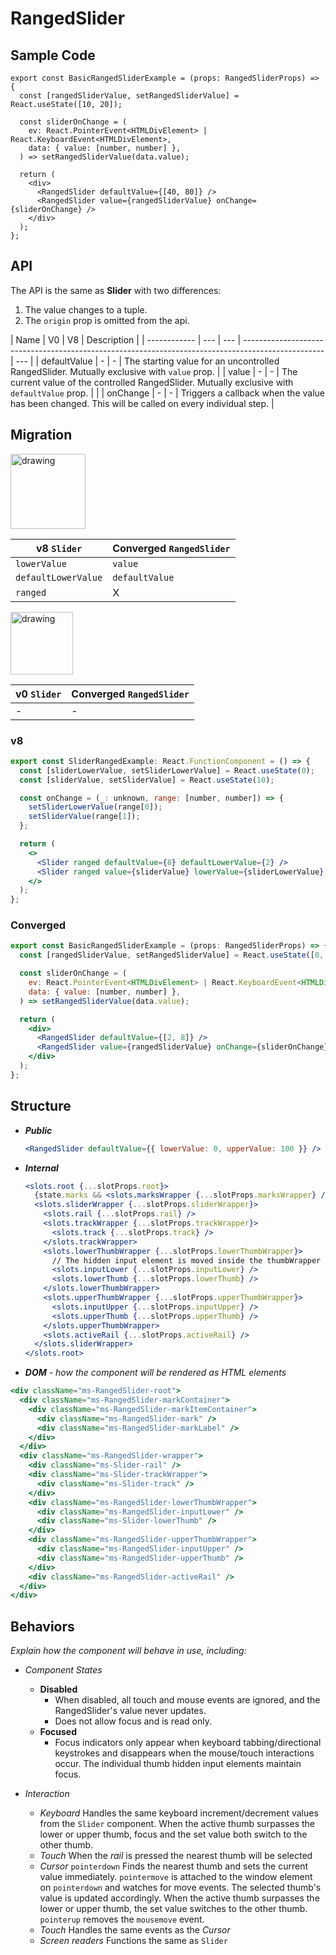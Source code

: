 # RangedSlider

## Sample Code

```jsx=
export const BasicRangedSliderExample = (props: RangedSliderProps) => {
  const [rangedSliderValue, setRangedSliderValue] = React.useState([10, 20]);

  const sliderOnChange = (
    ev: React.PointerEvent<HTMLDivElement> | React.KeyboardEvent<HTMLDivElement>,
    data: { value: [number, number] },
  ) => setRangedSliderValue(data.value);

  return (
    <div>
      <RangedSlider defaultValue={[40, 80]} />
      <RangedSlider value={rangedSliderValue} onChange={sliderOnChange} />
    </div>
  );
};
```

## API

The API is the same as **Slider** with two differences:

1. The value changes to a tuple.
2. The `origin` prop is omitted from the api.

| Name         | V0  | V8  | Description                                                                                        |
| ------------ | --- | --- | -------------------------------------------------------------------------------------------------- | --- |
| defaultValue | -   | -   | The starting value for an uncontrolled RangedSlider. Mutually exclusive with `value` prop.         |
| value        | -   | -   | The current value of the controlled RangedSlider. Mutually exclusive with `defaultValue` prop.     |     |
| onChange     | -   | -   | Triggers a callback when the value has been changed. This will be called on every individual step. |

## Migration

<img src="https://img.shields.io/badge/Used%20in-v8-blue" alt="drawing" width="120"/>

| v8 `Slider`         | Converged `RangedSlider` |
| ------------------- | ------------------------ |
| `lowerValue`        | `value`                  |
| `defaultLowerValue` | `defaultValue`           |
| `ranged`            | X                        |

<img src="https://img.shields.io/badge/Used%20in-v0-orange" alt="drawing" width="100"/>

| v0 `Slider` | Converged `RangedSlider` |
| ----------- | ------------------------ |
| -           | -                        |

### v8

```jsx
export const SliderRangedExample: React.FunctionComponent = () => {
  const [sliderLowerValue, setSliderLowerValue] = React.useState(0);
  const [sliderValue, setSliderValue] = React.useState(10);

  const onChange = (_: unknown, range: [number, number]) => {
    setSliderLowerValue(range[0]);
    setSliderValue(range[1]);
  };

  return (
    <>
      <Slider ranged defaultValue={8} defaultLowerValue={2} />
      <Slider ranged value={sliderValue} lowerValue={sliderLowerValue} onChange={onChange} />
    </>
  );
};
```

### Converged

```jsx
export const BasicRangedSliderExample = (props: RangedSliderProps) => {
  const [rangedSliderValue, setRangedSliderValue] = React.useState([0, 10]);

  const sliderOnChange = (
    ev: React.PointerEvent<HTMLDivElement> | React.KeyboardEvent<HTMLDivElement>,
    data: { value: [number, number] },
  ) => setRangedSliderValue(data.value);

  return (
    <div>
      <RangedSlider defaultValue={[2, 8]} />
      <RangedSlider value={rangedSliderValue} onChange={sliderOnChange} />
    </div>
  );
};
```

## Structure

- _**Public**_
  ```jsx
  <RangedSlider defaultValue={{ lowerValue: 0, upperValue: 100 }} />
  ```
- _**Internal**_

  ```jsx
  <slots.root {...slotProps.root}>
    {state.marks && <slots.marksWrapper {...slotProps.marksWrapper} />}
    <slots.sliderWrapper {...slotProps.sliderWrapper}>
      <slots.rail {...slotProps.rail} />
      <slots.trackWrapper {...slotProps.trackWrapper}>
        <slots.track {...slotProps.track} />
      </slots.trackWrapper>
      <slots.lowerThumbWrapper {...slotProps.lowerThumbWrapper}>
        // The hidden input element is moved inside the thumbWrapper for styling purposes regarding focus
        <slots.inputLower {...slotProps.inputLower} />
        <slots.lowerThumb {...slotProps.lowerThumb} />
      </slots.lowerThumbWrapper>
      <slots.upperThumbWrapper {...slotProps.upperThumbWrapper}>
        <slots.inputUpper {...slotProps.inputUpper} />
        <slots.upperThumb {...slotProps.upperThumb} />
      </slots.upperThumbWrapper>
      <slots.activeRail {...slotProps.activeRail} />
    </slots.sliderWrapper>
  </slots.root>
  ```

- _**DOM** - how the component will be rendered as HTML elements_

```jsx
<div className="ms-RangedSlider-root">
  <div className="ms-RangedSlider-markContainer">
    <div className="ms-RangedSlider-markItemContainer">
      <div className="ms-RangedSlider-mark" />
      <div className="ms-RangedSlider-markLabel" />
    </div>
  </div>
  <div className="ms-RangedSlider-wrapper">
    <div className="ms-Slider-rail" />
    <div className="ms-Slider-trackWrapper">
      <div className="ms-Slider-track" />
    </div>
    <div className="ms-RangedSlider-lowerThumbWrapper">
      <div className="ms-RangedSlider-inputLower" />
      <div className="ms-Slider-lowerThumb" />
    </div>
    <div className="ms-RangedSlider-upperThumbWrapper">
      <div className="ms-RangedSlider-inputUpper" />
      <div className="ms-RangedSlider-upperThumb" />
    </div>
    <div className="ms-RangedSlider-activeRail" />
  </div>
</div>
```

## Behaviors

_Explain how the component will behave in use, including:_

- _Component States_

  - **Disabled**
    - When disabled, all touch and mouse events are ignored, and the RangedSlider's value never updates.
    - Does not allow focus and is read only.
  - **Focused**
    - Focus indicators only appear when keyboard tabbing/directional keystrokes and disappears when the mouse/touch interactions occur. The individual thumb hidden input elements maintain focus.

- _Interaction_
  - _Keyboard_
    Handles the same keyboard increment/decrement values from the `Slider` component. When the active thumb surpasses the lower or upper thumb, focus and the set value both switch to the other thumb.
  - _Touch_
    When the _rail_ is pressed the nearest thumb will be selected
  - _Cursor_
    `pointerdown` Finds the nearest thumb and sets the current value immediately.
    `pointermove` is attached to the window element on `pointerdown` and watches for move events. The selected thumb's value is updated accordingly. When the active thumb surpasses the lower or upper thumb, the set value switches to the other thumb.
    `pointerup` removes the `mousemove` event.
  - _Touch_
    Handles the same events as the _Cursor_
  - _Screen readers_
    Functions the same as `Slider`
